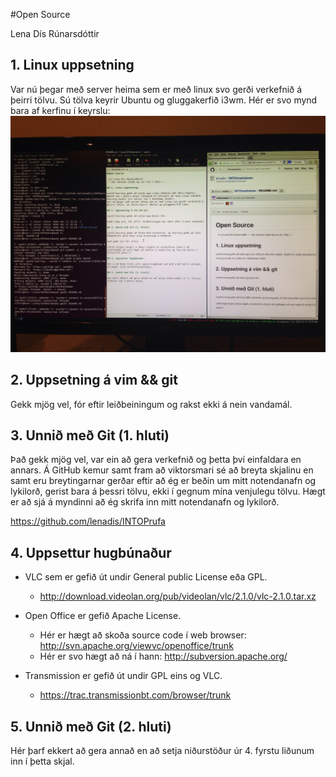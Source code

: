 #Open Source

Lena Dís Rúnarsdóttir

## 1. Linux uppsetning

Var nú þegar með server heima sem er með linux svo gerði verkefnið á þeirri tölvu. Sú tölva keyrir Ubuntu og gluggakerfið i3wm. Hér er svo mynd bara af kerfinu í keyrslu:
![altUbuntumynd](https://github.com/lenadis/INTOmarkdown/blob/master/photo.jpg)

## 2. Uppsetning á vim && git

Gekk mjög vel, fór eftir leiðbeiningum og rakst ekki á nein vandamál.

## 3. Unnið með Git (1. hluti)

Það gekk mjög vel, var ein að gera verkefnið og þetta því einfaldara en annars. Á GitHub kemur samt fram að viktorsmari sé að breyta skjalinu en samt eru breytingarnar gerðar eftir að ég er beðin um mitt notendanafn og lykilorð, gerist bara á þessri tölvu, ekki í gegnum mína venjulegu tölvu. Hægt er að sjá á myndinni að ég skrifa inn mitt notendanafn og lykilorð.

https://github.com/lenadis/INTOPrufa

## 4. Uppsettur hugbúnaður

- VLC sem er gefið út undir General public License eða GPL.
  * http://download.videolan.org/pub/videolan/vlc/2.1.0/vlc-2.1.0.tar.xz

- Open Office er gefið Apache License.
  * Hér er hægt að skoða source code í web browser: http://svn.apache.org/viewvc/openoffice/trunk
  * Hér er svo hægt að ná í hann: http://subversion.apache.org/

- Transmission er gefið út undir GPL eins og VLC.
  * https://trac.transmissionbt.com/browser/trunk

## 5. Unnið með Git (2. hluti)

Hér þarf ekkert að gera annað en að setja niðurstöður úr 4. fyrstu liðunum inn í þetta skjal.
